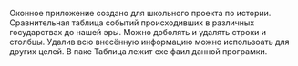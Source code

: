 Оконное приложение создано для школьного проекта по истории.
Сравнительная таблица событий происходивших в различных государствах до нашей эры.
Можно доболять и удалять строки и столбцы.
Удалив всю внесённую информацию можно использоать для других целей.
В паке Таблица лежит exe фаил данной програмки.
